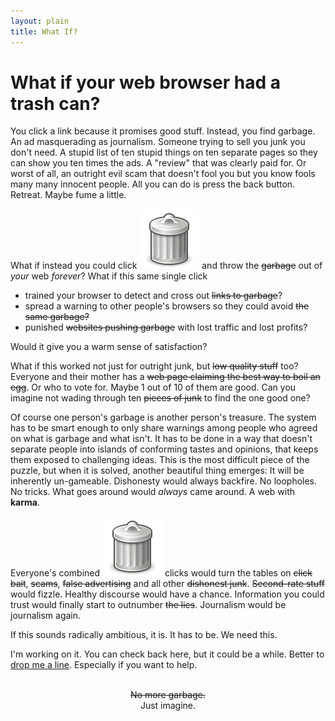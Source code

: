 ```yaml
---
layout: plain
title: What If?
---
```




# What if your web browser had a trash can?

You click a link because it promises good stuff. Instead, you find garbage. An ad masquerading as journalism. Someone trying to sell you junk you don't need. A stupid list of ten stupid things on ten separate pages so they can show you ten times the ads. A "review" that was clearly paid for. Or worst of all, an outright evil scam that doesn't fool you but you know fools many many innocent people. All you can do is press the back button. Retreat. Maybe fume a little.

What if instead you could click <span class="garbage-can">![a trash can](./images/garbage-can.svg)</span> and throw the <del>garbage</del> out of *your* web *forever*? What if this same single click

- trained your browser to detect and cross out <del>links to garbage</del>?
- spread a warning to other people's browsers so they could avoid <del>the same garbage<del>?
- punished <del>websites pushing garbage</del> with lost traffic and lost profits?

Would it give you a warm sense of satisfaction? 

What if this worked not just for outright junk, but <del>low quality stuff</del> too? Everyone and their mother has a <del>web page claiming the best way to boil an egg</del>. Or who to vote for. Maybe 1 out of 10 of them are good. Can you imagine not wading through ten <del>pieces of junk</del> to find the one good one?

Of course one person's garbage is another person's treasure. The system has to be smart enough to only share warnings among people who agreed on what is garbage and what isn't. It has to be done in a way that doesn't separate people into islands of conforming tastes and opinions, that keeps them exposed to challenging ideas. This is the most difficult piece of the puzzle, but when it is solved, another beautiful thing emerges: It will be inherently un-gameable. Dishonesty would always backfire. No loopholes. No tricks. What goes around would *always* came around. A web with **karma**. 

Everyone's combined <span class="garbage-can">![a trash can](./images/garbage-can.svg)</span> clicks would turn the tables on <del>click bait</del>, <del>scams</del>, <del>false advertising</del> and all other <del>dishonest junk</del>.  <del>Second-rate stuff</del> would fizzle. Healthy discourse would have a chance. Information you could trust would finally start to outnumber <del>the lies</del>. Journalism would be journalism again. 

If this sounds radically ambitious, it is. It has to be. We need this. 

I'm working on it. You can check back here, but it could be a while. Better to [drop me a line](mailto:whatif@commonkarma.org). Especially if you want to help.

<br>

<center><del>No more garbage.</del></center>

<center>Just imagine. </center>

